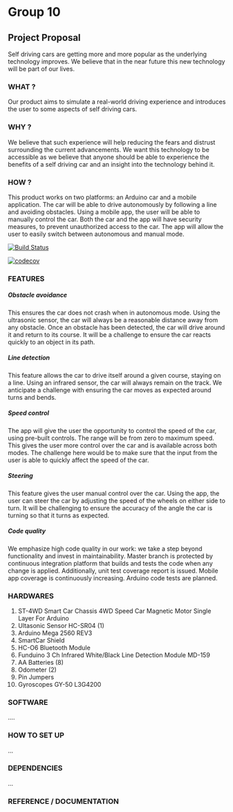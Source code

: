 # Group 10

## Project Proposal
Self driving cars are getting more and more popular as the underlying technology improves. We believe that in the near future this new technology will be part of our lives.

### WHAT ? 
Our product aims to simulate a real-world driving experience and introduces the user to some aspects of self driving cars.

### WHY ?
We believe that such experience will help reducing the fears and distrust surrounding the current advancements. We want this technology to be accessible as we believe that anyone should be able to experience the benefits of a self driving car and an insight into the technology behind it.

### HOW ?
This product works on two platforms: an Arduino car and a mobile application.
The car will be able to drive autonomously by following a line and avoiding obstacles. Using a mobile app, the user will be able to manually control the car. Both the car and the app will have security measures, to prevent unauthorized access to the car. The app will allow the user to easily switch between autonomous and manual mode.

[![Build Status](https://travis-ci.org/DIT112-V19/group-10.svg?branch=master)](https://travis-ci.org/DIT112-V19/group-10)

[![codecov](https://codecov.io/gh/DIT112-V19/group-10/branch/master/graph/badge.svg)](https://codecov.io/gh/DIT112-V19/group-10/branch/master)

### FEATURES
##### Obstacle avoidance
This ensures the car does not crash when in autonomous mode. Using the ultrasonic sensor, the car will always be a reasonable distance away from any obstacle. Once an obstacle has been detected, the car will drive around it and return to its course. It will be a challenge to ensure the car reacts quickly to an object in its path.
##### Line detection
This feature allows the car to drive itself around a given course, staying on a line. Using an infrared sensor, the car will always remain on the track. We anticipate a challenge with ensuring the car moves as expected around turns and bends.
##### Speed control
The app will give the user the opportunity to control the speed of the car, using pre-built controls. The range will be from zero to maximum speed. This gives the user more control over the car and is available across both modes. The challenge here would be to make sure that the input from the user is able to quickly affect the speed of the car.
##### Steering
This feature gives the user manual control over the car. Using the app, the user can steer the car by adjusting the speed of the wheels on either side to turn. It will be challenging to ensure the accuracy of the angle the car is turning so that it turns as expected.
##### Code quality
We emphasize high code quality in our work: we take a step beyond functionality and invest in maintainability. Master branch is protected by continuous integration platform that builds and tests the code when any change is applied. Additionally, unit test coverage report is issued. Mobile app coverage is continuously increasing. Arduino code tests are planned.


### HARDWARES

 1. ST-4WD Smart Car Chassis 4WD Speed Car Magnetic Motor Single Layer For Arduino
 2. Ultasonic Sensor HC-SR04 (1)
 3. Arduino Mega 2560 REV3
 4. SmartCar Shield
 4. HC-O6 Bluetooth Module
 5. Funduino 3 Ch Infrared White/Black Line Detection Module MD-159
 6. AA Batteries (8)
 7. Odometer (2)
 8. Pin Jumpers
 9. Gyroscopes GY-50 L3G4200
 
 
 ### SOFTWARE
 ....
 
 ### HOW TO SET UP 
 ...
 ### DEPENDENCIES
 ...
 
### REFERENCE / DOCUMENTATION

